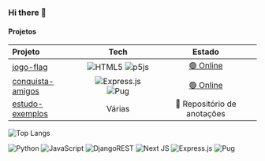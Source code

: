 ### Hi there 👋

#### Projetos

| Projeto | Tech | Estado |
| :---         |     :---:      |          :---: | 
| [jogo-flag](https://github.com/svavitor/jogo-flag)   |  ![HTML5](https://img.shields.io/badge/html5-%23E34F26.svg?style=flat&logo=html5&logoColor=white) ![p5js](https://img.shields.io/badge/p5.js-ED225D?style=flat&logo=p5.js&logoColor=FFFFFF)  | [🟢 Online](https://svavitor.github.io/jogo-flag/)   |
| [conquista-amigos](https://github.com/svavitor/conquista-amigos)   | ![Express.js](https://img.shields.io/badge/express.js-%23404d59.svg?style=flat&logo=express&logoColor=%2361DAFB) ![Pug](https://img.shields.io/badge/Pug-FFF?style=flat&logo=pug&logoColor=A86454&height=50) | [🟢 Online](https://conquista-amigos-production.up.railway.app/)    |
| [estudo-exemplos](https://github.com/svavitor/estudo-exemplos)    | Várias | 🔵 Repositório de anotações   |

![Top Langs](https://github-readme-stats.vercel.app/api/top-langs/?username=svavitor&layout=compact&theme=tokyonight&hide_border=true)

![Python](https://img.shields.io/badge/python-3670A0?style=flat&logo=python&logoColor=ffdd54)
![JavaScript](https://img.shields.io/badge/javascript-%23323330.svg?style=flat&logo=javascript&logoColor=%23F7DF1E)
![DjangoREST](https://img.shields.io/badge/DJANGO-REST-ff1709?style=flat&logo=django&logoColor=white&color=ff1709&labelColor=gray)
![Next JS](https://img.shields.io/badge/Next-black?style=flat&logo=next.js&logoColor=white)
![Express.js](https://img.shields.io/badge/express.js-%23404d59.svg?style=flat&logo=express&logoColor=%2361DAFB)
![Pug](https://img.shields.io/badge/Pug-FFF?style=flat&logo=pug&logoColor=A86454&height=50)
